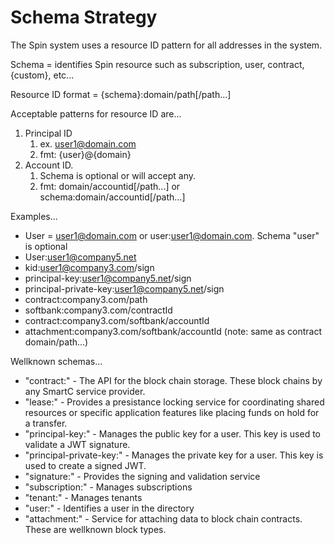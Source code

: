 # Schema Strategy

The Spin system uses a resource ID pattern for all addresses in the system.

Schema = identifies Spin resource such as subscription, user, contract, {custom}, etc...

Resource ID format = {schema}:domain/path[/path...]

Acceptable patterns for resource ID are...
1. Principal ID
    1. ex. user1@domain.com
    1. fmt: \{user}@\{domain}
1. Account ID.
    1. Schema is optional or will accept any.
    1. fmt: domain/accountid[/path...] or schema:domain/accountid[/path...]

Examples...
- User = user1@domain.com or user:user1@domain.com.  Schema "user" is optional
- User:user1@company5.net
- kid:user1@company3.com/sign
- principal-key:user1@company5.net/sign
- principal-private-key:user1@company5.net/sign
- contract:company3.com/path
- softbank:company3.com/contractId
- contract:company3.com/softbank/accountId
- attachment:company3.com/softbank/accountId  (note: same as contract domain/path...)

Wellknown schemas...
- "contract:" - The API for the block chain storage.  These block chains by any SmartC service provider.
- "lease:" - Provides a presistance locking service for coordinating shared resources or specific application features like placing funds on hold for a transfer.
- "principal-key:" - Manages the public key for a user.  This key is used to validate a JWT signature.
- "principal-private-key:" - Manages the private key for a user.  This key is used to create a signed JWT.
- "signature:" - Provides the signing and validation service
- "subscription:" - Manages subscriptions
- "tenant:" - Manages tenants
- "user:" - Identifies a user in the directory
- "attachment:" - Service for attaching data to block chain contracts.  These are wellknown block types.
